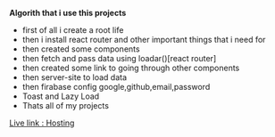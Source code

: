 **Algorith that i use this projects**
* first of all i create a root life  
* then i install react router and other important things that i need for 
* then created some components 
* then fetch and pass data using loadar()[react router]
* then created some link to going through other components
* then server-site to load data 
* then firabase config google,github,email,password
* Toast and Lazy Load
* Thats all of my projects

[Live link : Hosting ]()